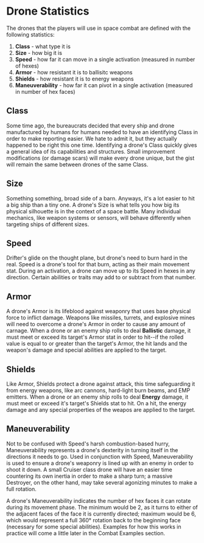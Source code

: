 # Drone Statistics

The drones that the players will use in space combat are defined with the following statistics:

1. **Class** - what type it is
2. **Size** - how big it is
3. **Speed** - how far it can move in a single activation (measured in number of hexes)
4. **Armor** - how resistant it is to ballisitc weapons
5. **Shields** - how resistant it is to energy weapons
6. **Maneuverability** - how far it can pivot in a single activation (measured in number of hex faces)

## Class

Some time ago, the bureaucrats decided that every ship and drone manufactured by humans for humans needed to have an identifying Class in order to make reporting easier. We hate to admit it, but they actually happened to be right this one time. Identifying a drone's Class quickly gives a general idea of its capabilities and structures. Small improvement modifications (or damage scars) will make every drone unique, but the gist will remain the same between drones of the same Class.

## Size

Something something, broad side of a barn. Anyways, it's a lot easier to hit a big ship than a tiny one. A drone's Size is what tells you how big its physical silhouette is in the context of a space battle. Many individual mechanics, like weapon systems or sensors, will behave differently when targeting ships of different sizes.

## Speed

Drifter's glide on the thought plane, but drone's need to burn hard in the real. Speed is a drone's tool for that burn, acting as their main movement stat. During an activation, a drone can move up to its Speed in hexes in any direction. Certain abilities or traits may add to or subtract from that number.

## Armor

A drone's Armor is its lifeblood against weaponry that uses base physical force to inflict damage. Weapons like missiles, turrets, and explosive mines will need to overcome a drone's Armor in order to cause any amount of carnage. When a drone or an enemy ship rolls to deal **Ballistic** damage, it must meet or exceed its target's Armor stat in order to hit--if the rolled value is equal to or greater than the target's Armor, the hit lands and the weapon's damage and special abilities are applied to the target.

## Shields

Like Armor, Shields protect a drone against attack, this time safeguarding it from energy weapons, like arc cannons, hard-light burn beams, and EMP emitters. When a drone or an enemy ship rolls to deal **Energy** damage, it must meet or exceed it's target's Shields stat to hit. On a hit, the energy damage and any special properties of the weapos are applied to the target.

## Maneuverability

Not to be confused with Speed's harsh combustion-based hurry, Maneuverability represents a drone's dexterity in turning itself in the directions it needs to go. Used in conjunction with Speed, Maneuverability is used to ensure a drone's weaponry is lined up with an enemy in order to shoot it down. A small Cruiser class drone will have an easier time countering its own inertia in order to make a sharp turn; a massive Destroyer, on the other hand, may take several agonizing minutes to make a full rotation.

A drone's Maneuverability indicates the number of hex faces it can rotate during its movement phase. The minimum would be 2, as it turns to either of the adjacent faces of the face it is currently directed; maximum would be 6, which would represent a full 360° rotation back to the beginning face (necessary for some special abilities). Examples for how this works in practice will come a little later in the Combat Examples section.
